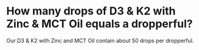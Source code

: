 # How many drops of D3 & K2 with Zinc & MCT Oil equals a dropperful?

Our D3 & K2 with Zinc and MCT Oil contain about 50 drops per dropperful.